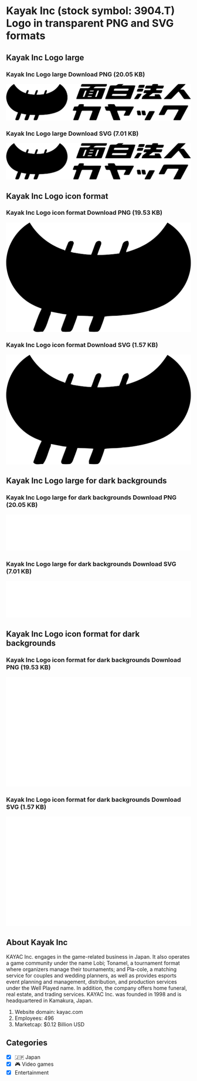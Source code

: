 # Kayak Inc (stock symbol: 3904.T) Logo in transparent PNG and SVG formats

## Kayak Inc Logo large

### Kayak Inc Logo large Download PNG (20.05 KB)

![Kayak Inc Logo large Download PNG (20.05 KB)](/img/orig/3904.T_BIG-31c066da.png)

### Kayak Inc Logo large Download SVG (7.01 KB)

![Kayak Inc Logo large Download SVG (7.01 KB)](/img/orig/3904.T_BIG-eb605308.svg)

## Kayak Inc Logo icon format

### Kayak Inc Logo icon format Download PNG (19.53 KB)

![Kayak Inc Logo icon format Download PNG (19.53 KB)](/img/orig/3904.T-795472f9.png)

### Kayak Inc Logo icon format Download SVG (1.57 KB)

![Kayak Inc Logo icon format Download SVG (1.57 KB)](/img/orig/3904.T-08f35298.svg)

## Kayak Inc Logo large for dark backgrounds

### Kayak Inc Logo large for dark backgrounds Download PNG (20.05 KB)

![Kayak Inc Logo large for dark backgrounds Download PNG (20.05 KB)](/img/orig/3904.T_BIG.D-023ef76f.png)

### Kayak Inc Logo large for dark backgrounds Download SVG (7.01 KB)

![Kayak Inc Logo large for dark backgrounds Download SVG (7.01 KB)](/img/orig/3904.T_BIG.D-d8c3c907.svg)

## Kayak Inc Logo icon format for dark backgrounds

### Kayak Inc Logo icon format for dark backgrounds Download PNG (19.53 KB)

![Kayak Inc Logo icon format for dark backgrounds Download PNG (19.53 KB)](/img/orig/3904.T.D-39f9294b.png)

### Kayak Inc Logo icon format for dark backgrounds Download SVG (1.57 KB)

![Kayak Inc Logo icon format for dark backgrounds Download SVG (1.57 KB)](/img/orig/3904.T.D-e18c0e30.svg)

## About Kayak Inc

KAYAC Inc. engages in the game-related business in Japan. It also operates a game community under the name Lobi; Tonamel, a tournament format where organizers manage their tournaments; and Pla-cole, a matching service for couples and wedding planners, as well as provides esports event planning and management, distribution, and production services under the Well Played name. In addition, the company offers home funeral, real estate, and trading services. KAYAC Inc. was founded in 1998 and is headquartered in Kamakura, Japan.

1. Website domain: kayac.com
2. Employees: 496
3. Marketcap: $0.12 Billion USD


## Categories
- [x] 🇯🇵 Japan
- [x] 🎮 Video games
- [x] Entertainment
